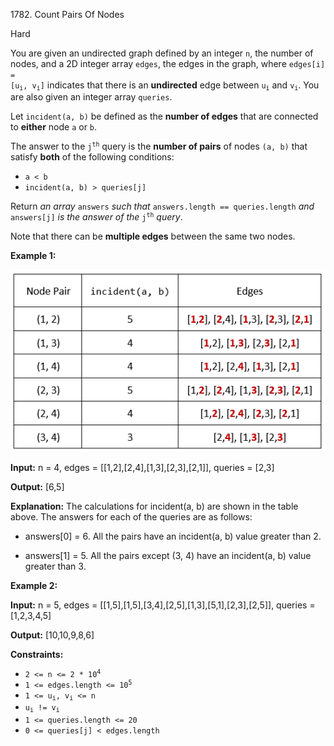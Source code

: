 1782\. Count Pairs Of Nodes

Hard

You are given an undirected graph defined by an integer `n`, the number of nodes, and a 2D integer array `edges`, the edges in the graph, where <code>edges[i] = [u<sub>i</sub>, v<sub>i</sub>]</code> indicates that there is an **undirected** edge between <code>u<sub>i</sub></code> and <code>v<sub>i</sub></code>. You are also given an integer array `queries`.

Let `incident(a, b)` be defined as the **number of edges** that are connected to **either** node `a` or `b`.

The answer to the <code>j<sup>th</sup></code> query is the **number of pairs** of nodes `(a, b)` that satisfy **both** of the following conditions:

*   `a < b`
*   `incident(a, b) > queries[j]`

Return _an array_ `answers` _such that_ `answers.length == queries.length` _and_ `answers[j]` _is the answer of the_ <code>j<sup>th</sup></code> _query_.

Note that there can be **multiple edges** between the same two nodes.

**Example 1:**

![](winword_2021-06-08_00-58-39.png)

**Input:** n = 4, edges = [[1,2],[2,4],[1,3],[2,3],[2,1]], queries = [2,3]

**Output:** [6,5]

**Explanation:** The calculations for incident(a, b) are shown in the table above. The answers for each of the queries are as follows: 

- answers[0] = 6. All the pairs have an incident(a, b) value greater than 2. 

- answers[1] = 5. All the pairs except (3, 4) have an incident(a, b) value greater than 3.

**Example 2:**

**Input:** n = 5, edges = [[1,5],[1,5],[3,4],[2,5],[1,3],[5,1],[2,3],[2,5]], queries = [1,2,3,4,5]

**Output:** [10,10,9,8,6]

**Constraints:**

*   <code>2 <= n <= 2 * 10<sup>4</sup></code>
*   <code>1 <= edges.length <= 10<sup>5</sup></code>
*   <code>1 <= u<sub>i</sub>, v<sub>i</sub> <= n</code>
*   <code>u<sub>i</sub> != v<sub>i</sub></code>
*   `1 <= queries.length <= 20`
*   `0 <= queries[j] < edges.length`